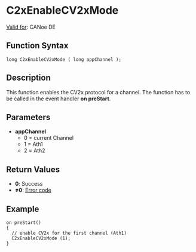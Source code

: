 # C2xEnableCV2xMode

[Valid for](../../../Shared/FeatureAvailability.md): CANoe DE

## Function Syntax

```plaintext
long C2xEnableCV2xMode ( long appChannel );
```

## Description

This function enables the CV2x protocol for a channel. The function has to be called in the event handler **on preStart**.

## Parameters

- **appChannel**
  - 0 = current Channel
  - 1 = Ath1
  - 2 = Ath2

## Return Values

- **0**: Success
- **≠0**: [Error code](../CAPLfunctionsCar2xErrorCodes.md)

## Example

```plaintext
on preStart()
{
  // enable CV2x for the first channel (Ath1)
  C2xEnableCV2xMode (1);
}
```
